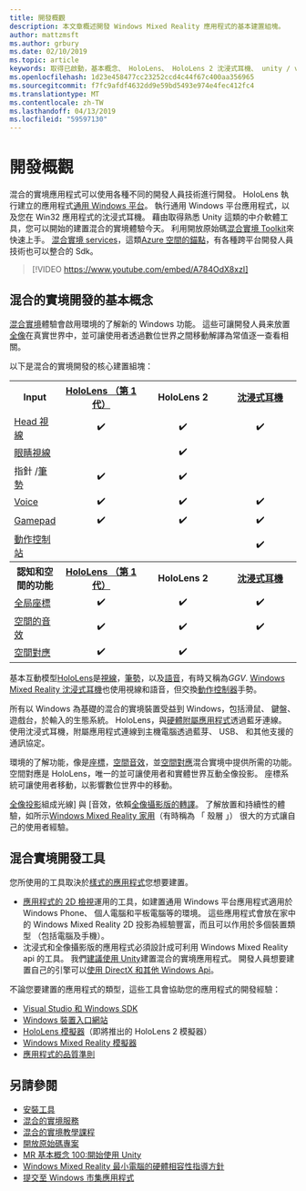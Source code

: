 ```yaml
---
title: 開發概觀
description: 本文章概述開發 Windows Mixed Reality 應用程式的基本建置組塊。
author: mattzmsft
ms.author: grbury
ms.date: 02/10/2019
ms.topic: article
keywords: 取得已啟動，基本概念、 HoloLens、 HoloLens 2 沈浸式耳機、 unity / visual studio
ms.openlocfilehash: 1d23e458477cc23252ccd4c44f67c400aa356965
ms.sourcegitcommit: f7fc9afdf4632dd9e59bd5493e974e4fec412fc4
ms.translationtype: MT
ms.contentlocale: zh-TW
ms.lasthandoff: 04/13/2019
ms.locfileid: "59597130"
---
```

# <a name="development-overview"></a>開發概觀

混合的實境應用程式可以使用各種不同的開發人員技術進行開發。  HoloLens 執行建立的應用程式[通用 Windows 平台](https://dev.windows.com/getstarted)。  執行通用 Windows 平台應用程式，以及您在 Win32 應用程式的沈浸式耳機。
藉由取得熟悉 Unity 這類的中介軟體工具，您可以開始的建置混合的實境體驗今天。  利用開放原始碼[混合實境 Toolkit](install-the-tools.md)來快速上手。
<a href="https://azure.microsoft.com/topic/mixed-reality" target="_blank">混合實境 services</a>，這類<a href="https://docs.microsoft.com/azure/spatial-anchors" target="_blank">Azure 空間的錨點</a>，有各種跨平台開發人員技術也可以整合的 Sdk。

>[!VIDEO https://www.youtube.com/embed/A784OdX8xzI]

## <a name="basics-of-mixed-reality-development"></a>混合的實境開發的基本概念

[混合實境](mixed-reality.md)體驗會啟用環境的了解新的 Windows 功能。 這些可讓開發人員来放置[全像](hologram.md)在真實世界中，並可讓使用者透過數位世界之間移動解譯為常值逐一查看相關。 

以下是混合的實境開發的核心建置組塊：

<table>
<tr>
<th>Input</th><th style="width:150px"> <a href="hololens-hardware-details.md">HoloLens （第 1 代）</a></th><th style="width:150px">HoloLens 2</th><th style="width:150px"> <a href="immersive-headset-hardware-details.md">沈浸式耳機</a></th>
</tr><tr>
<td> <a href="gaze.md">Head 視線</a></td><td style="text-align: center;">✔️</td><td style="text-align: center;">✔️</td><td style="text-align: center;">✔️</td>
</tr><tr>
<td> <a href="gaze.md">眼睛視線</a></td><td></td><td style="text-align: center;">✔️</td><td></td>
</tr><tr>
<td> 指針 /<a href="gestures.md">筆勢</a></td><td style="text-align: center;">✔️</td><td style="text-align: center;">✔️</td><td></td>
</tr><tr>
<td> <a href="voice-input.md">Voice</a></td><td style="text-align: center;">✔️</td><td style="text-align: center;">✔️</td><td style="text-align: center;">✔️</td>
</tr><tr>
<td> <a href="hardware-accessories.md">Gamepad</a></td><td style="text-align: center;">✔️</td><td style="text-align: center;">✔️</td><td style="text-align: center;">✔️</td>
</tr><tr>
<td> <a href="motion-controllers.md">動作控制站</a></td><td></td><td></td><td style="text-align: center;">✔️</td>
</tr><tr>
<th> 認知和空間的功能</th><th style="width:150px"> <a href="hololens-hardware-details.md">HoloLens （第 1 代）</a></th><th style="width:150px">HoloLens 2</th><th style="width:150px"> <a href="immersive-headset-hardware-details.md">沈浸式耳機</a></th>
</tr><tr>
<td> <a href="coordinate-systems.md">全局座標</a></td><td style="text-align: center;">✔️</td><td style="text-align: center;">✔️</td><td style="text-align: center;">✔️</td>
</tr><tr>
<td> <a href="spatial-sound.md">空間的音效</a></td><td style="text-align: center;">✔️</td><td style="text-align: center;">✔️</td><td style="text-align: center;">✔️</td>
</tr><tr>
<td> <a href="spatial-mapping.md">空間對應</a></td><td style="text-align: center;">✔️</td><td style="text-align: center;">✔️</td><td></td>
</tr>
</table>



基本互動模型[HoloLens](hololens-hardware-details.md)是[視線](gaze.md)，[筆勢](gestures.md)，以及[語音](voice-input.md)，有時又稱為*GGV*. [Windows Mixed Reality 沈浸式耳機](immersive-headset-hardware-details.md)也使用視線和語音，但交換[動作控制器](motion-controllers.md)手勢。


所有以 Windows 為基礎的混合的實境裝置受益到 Windows，包括滑鼠、 鍵盤、 遊戲台，於輸入的生態系統。 HoloLens，與[硬體附屬應用程式](hardware-accessories.md)透過藍牙連線。 使用沈浸式耳機，附屬應用程式連線到主機電腦透過藍芽、 USB、 和其他支援的通訊協定。

環境的了解功能，像是[座標](coordinate-systems.md)，[空間音效](spatial-sound.md)，並[空間對應](spatial-mapping.md)混合實境中提供所需的功能。 空間對應是 HoloLens，唯一的並可讓使用者和實體世界互動全像投影。 座標系統可讓使用者移動，以影響數位世界中的移動。

[全像投影](hologram.md)組成光線] 與 [音效，依賴[全像攝影版的轉譯](rendering.md)。 了解放置和持續性的體驗，如所示[Windows Mixed Reality 家用](navigating-the-windows-mixed-reality-home.md)（有時稱為 「 殼層 」） 很大的方式讓自己的使用者經驗。

## <a name="tools-for-developing-for-mixed-reality"></a>混合實境開發工具

您所使用的工具取決於[樣式的應用程式](app-views.md)您想要建置。
* [應用程式的 2D 檢視](building-2d-apps.md)運用的工具，如建置通用 Windows 平台應用程式適用於 Windows Phone、 個人電腦和平板電腦等的環境。 這些應用程式會放在家中的 Windows Mixed Reality 2D 投影為經驗豐富，而且可以作用於多個裝置類型 （包括電腦及手機）。
* 沈浸式和全像攝影版的應用程式必須設計成可利用 Windows Mixed Reality api 的工具。 我們[建議使用 Unity](unity-development-overview.md)建置混合的實境應用程式。 開發人員想要建置自己的引擎可以[使用 DirectX 和其他 Windows Api](directx-development-overview.md)。

不論您要建置的應用程式的類型，這些工具會協助您的應用程式的開發經驗：
* [Visual Studio 和 Windows SDK](using-visual-studio.md)
* [Windows 裝置入口網站](using-the-windows-device-portal.md)
* [HoloLens 模擬器](using-the-hololens-emulator.md)（即將推出的 HoloLens 2 模擬器）
* [Windows Mixed Reality 模擬器](using-the-windows-mixed-reality-simulator.md)
* [應用程式的品質準則](app-quality-criteria.md)

## <a name="see-also"></a>另請參閱
* [安裝工具](install-the-tools.md)
* <a href="https://azure.microsoft.com/topic/mixed-reality" target="_blank">混合的實境服務</a>
* [混合的實境教學課程](academy.md)
* [開放原始碼專案](open-source-projects.md)
* [MR 基本概念 100:開始使用 Unity](holograms-100.md)
* [Windows Mixed Reality 最小電腦的硬體相容性指導方針](https://docs.microsoft.com/windows/mixed-reality/enthusiast-guide/windows-mixed-reality-minimum-pc-hardware-compatibility-guidelines)
* [提交至 Windows 市集應用程式](submitting-an-app-to-the-microsoft-store.md)

